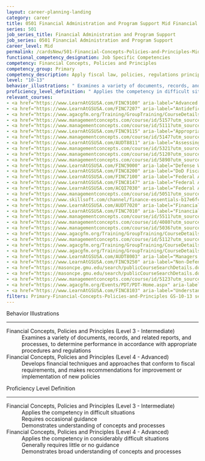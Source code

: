 ```yaml
---
layout: career-planning-landing
category: career
title: 0501 Financial Administration and Program Support Mid Financial Concepts, Policies and Principles
series: 501
job_series_title: Financial Administration and Program Support
job_series: 0501 Financial Administration and Program Support
career_level: Mid
permalink: /cardsNew/501-Financial-Concepts-Policies-and-Principles-Mid
functional_competency_designation: Job Specific Competencies
competency: Financial Concepts, Policies and Principles
competency_group: Primary
competency_description: Apply fiscal law, policies, regulations principles, standards, and procedures to financial management activities
level: "10-13"
behavior_illustrations: " Examines a variety of documents, records, and related reports, and processes, to determine performance in accordance with appropriate procedures and regulations ?  Develops financial techniques and approaches that conform to fiscal requirements, and makes recommendations for improvement or implementation of new policies"
proficiency_level_definition: " Applies the competency in difficult situations  Requires occasional guidance  Demonstrates understanding of concepts and processes ?  Applies the competency in considerably difficult situations  Generally requires little or no guidance  Demonstrates broad understanding of concepts and processes"
relevant_courses: 
- <a href="https://www.LearnAtGSUSA.com/FINC9100" aria-label="Advanced Appropriations Law (FINC9100) - https://www.LearnAtGSUSA.com/FINC9100">Advanced Appropriations Law (FINC9100)</a>, Graduate School USA (GSUSA)
- <a href="https://www.LearnAtGSUSA.com/FINC7207" aria-label="Antideficiency Act (FINC7207) - https://www.LearnAtGSUSA.com/FINC7207">Antideficiency Act (FINC7207)</a>, Graduate School USA (GSUSA)
- <a href="https://www.agacgfm.org/Training/GroupTraining/CourseDetails.aspx?ID=2" aria-label="Appropriations Law Principles - https://www.agacgfm.org/Training/GroupTraining/CourseDetails.aspx?ID=2">Appropriations Law Principles</a>, AGA
- <a href="https://www.managementconcepts.com/course/id/5157?utm_source=CFOportal&utm_medium=listing&utm_campaign=CFOTTEP&utm_id=23FM" aria-label="Appropriations Law Refresher and Update - https://www.managementconcepts.com/course/id/5157?utm_source=CFOportal&utm_medium=listing&utm_campaign=CFOTTEP&utm_id=23FM">Appropriations Law Refresher and Update</a>, Management Concepts
- <a href="https://www.managementconcepts.com/course/id/5111?utm_source=CFOportal&utm_medium=listing&utm_campaign=CFOTTEP&utm_id=23FM" aria-label="Appropriations Law Seminar - https://www.managementconcepts.com/course/id/5111?utm_source=CFOportal&utm_medium=listing&utm_campaign=CFOTTEP&utm_id=23FM">Appropriations Law Seminar</a>, Management Concepts
- <a href="https://www.LearnAtGSUSA.com/FINC9115" aria-label="Appropriations Law for Reimbursements, Revolving Funds and User Fees (FINC9115) - https://www.LearnAtGSUSA.com/FINC9115">Appropriations Law for Reimbursements, Revolving Funds and User Fees (FINC9115)</a>, Graduate School USA (GSUSA)
- <a href="https://www.managementconcepts.com/course/id/5147?utm_source=CFOportal&utm_medium=listing&utm_campaign=CFOTTEP&utm_id=23FM" aria-label="Appropriations Law for Revolving Funds and Reimbursables - https://www.managementconcepts.com/course/id/5147?utm_source=CFOportal&utm_medium=listing&utm_campaign=CFOTTEP&utm_id=23FM">Appropriations Law for Revolving Funds and Reimbursables</a>, Management Concepts
- <a href="https://www.LearnAtGSUSA.com/AUDT8811" aria-label="Assessing Financial Related Activities and Controls (AUDT8811) - https://www.LearnAtGSUSA.com/AUDT8811">Assessing Financial Related Activities and Controls (AUDT8811)</a>, Graduate School USA (GSUSA)
- <a href="https://www.managementconcepts.com/course/id/5321?utm_source=CFOportal&utm_medium=listing&utm_campaign=CFOTTEP&utm_id=23FM" aria-label="Budget Analyst's Essential Guide to Formulation, Justification, and Execution - https://www.managementconcepts.com/course/id/5321?utm_source=CFOportal&utm_medium=listing&utm_campaign=CFOTTEP&utm_id=23FM">Budget Analyst's Essential Guide to Formulation, Justification, and Execution</a>, Management Concepts
- <a href="https://www.managementconcepts.com/course/id/5120?utm_source=CFOportal&utm_medium=listing&utm_campaign=CFOTTEP&utm_id=23FM" aria-label="Budget Justification&#58; Effective Preparation and Submission - https://www.managementconcepts.com/course/id/5120?utm_source=CFOportal&utm_medium=listing&utm_campaign=CFOTTEP&utm_id=23FM">Budget Justification&#58; Effective Preparation and Submission</a>, Management Concepts
- <a href="https://www.managementconcepts.com/course/id/5890?utm_source=CFOportal&utm_medium=listing&utm_campaign=CFOTTEP&utm_id=23FM" aria-label="Capital Asset Planning and Justification Using OMB Criteria - https://www.managementconcepts.com/course/id/5890?utm_source=CFOportal&utm_medium=listing&utm_campaign=CFOTTEP&utm_id=23FM">Capital Asset Planning and Justification Using OMB Criteria</a>, Management Concepts
- <a href="https://www.LearnAtGSUSA.com/FINC9000" aria-label="Defense Working Capital Funds (FINC9000) - https://www.LearnAtGSUSA.com/FINC9000">Defense Working Capital Funds (FINC9000)</a>, Graduate School USA (GSUSA)
- <a href="https://www.LearnAtGSUSA.com/FINC8200" aria-label="DoD Fiscal Law Principles (FINC8200) - https://www.LearnAtGSUSA.com/FINC8200">DoD Fiscal Law Principles (FINC8200)</a>, Graduate School USA (GSUSA)
- <a href="https://www.LearnAtGSUSA.com/FINC7100" aria-label="Federal Appropriations Law (FINC7100) - https://www.LearnAtGSUSA.com/FINC7100">Federal Appropriations Law (FINC7100)</a>, Graduate School USA (GSUSA)
- <a href="https://www.LearnAtGSUSA.com/FINC8147" aria-label="Federal Appropriations Law Refresher and Update (FINC8147) - https://www.LearnAtGSUSA.com/FINC8147">Federal Appropriations Law Refresher and Update (FINC8147)</a>, Graduate School USA (GSUSA)
- <a href="https://www.LearnAtGSUSA.com/ACQI7030" aria-label="Federal Appropriations Law for Acquisition Professionals (ACQI7030) - https://www.LearnAtGSUSA.com/ACQI7030">Federal Appropriations Law for Acquisition Professionals (ACQI7030)</a>, Graduate School USA (GSUSA)
- <a href="https://www.managementconcepts.com/course/id/5051?utm_source=CFOportal&utm_medium=listing&utm_campaign=CFOTTEP&utm_id=23FM" aria-label="Federal Financial Management Overview - https://www.managementconcepts.com/course/id/5051?utm_source=CFOportal&utm_medium=listing&utm_campaign=CFOTTEP&utm_id=23FM">Federal Financial Management Overview</a>, Management Concepts
- <a href="https://www.skillsoft.com/channel/finance-essentials-b17e6fc0-f91d-11e6-aad2-6b3c03be7fe8?cta=feds" aria-label="Finance Essentials Channel - https://www.skillsoft.com/channel/finance-essentials-b17e6fc0-f91d-11e6-aad2-6b3c03be7fe8?cta=feds">Finance Essentials Channel</a>, Skillsoft
- <a href="https://www.LearnAtGSUSA.com/AUDT7020" aria-label="Financial Management Bootcamp for Federal Auditors (AUDT7020) - https://www.LearnAtGSUSA.com/AUDT7020">Financial Management Bootcamp for Federal Auditors (AUDT7020)</a>, Graduate School USA (GSUSA)
- <a href="https://www.LearnAtGSUSA.com/FINC7010" aria-label="Financial Management Bootcamp for New Federal Managers (FINC7010) - https://www.LearnAtGSUSA.com/FINC7010">Financial Management Bootcamp for New Federal Managers (FINC7010)</a>, Graduate School USA (GSUSA)
- <a href="https://www.managementconcepts.com/course/id/5511?utm_source=CFOportal&utm_medium=listing&utm_campaign=CFOTTEP&utm_id=23FM" aria-label="Fiscal Law in DoD - https://www.managementconcepts.com/course/id/5511?utm_source=CFOportal&utm_medium=listing&utm_campaign=CFOTTEP&utm_id=23FM">Fiscal Law in DoD</a>, Management Concepts
- <a href="https://www.managementconcepts.com/course/id/4080?utm_source=CFOportal&utm_medium=listing&utm_campaign=CFOTTEP&utm_id=23FM" aria-label="Fostering Accountability, Adaptability & Resilience - https://www.managementconcepts.com/course/id/4080?utm_source=CFOportal&utm_medium=listing&utm_campaign=CFOTTEP&utm_id=23FM">Fostering Accountability, Adaptability & Resilience</a>, Management Concepts
- <a href="https://www.managementconcepts.com/course/id/5036?utm_source=CFOportal&utm_medium=listing&utm_campaign=CFOTTEP&utm_id=23FM" aria-label="Improper Payments - https://www.managementconcepts.com/course/id/5036?utm_source=CFOportal&utm_medium=listing&utm_campaign=CFOTTEP&utm_id=23FM">Improper Payments</a>, Management Concepts
- <a href="https://www.agacgfm.org/Training/GroupTraining/CourseDetails.aspx?ID=31" aria-label="Internal Control Standards for Auditors - https://www.agacgfm.org/Training/GroupTraining/CourseDetails.aspx?ID=31">Internal Control Standards for Auditors</a>, AGA
- <a href="https://www.managementconcepts.com/course/id/5112?utm_source=CFOportal&utm_medium=listing&utm_campaign=CFOTTEP&utm_id=23FM" aria-label="Internal Control&#58; Meeting Federal Requirements for Accountability - https://www.managementconcepts.com/course/id/5112?utm_source=CFOportal&utm_medium=listing&utm_campaign=CFOTTEP&utm_id=23FM">Internal Control&#58; Meeting Federal Requirements for Accountability</a>, Management Concepts
- <a href="https://www.agacgfm.org/Training/GroupTraining/CourseDetails.aspx?ID=32" aria-label="Internal Controls at the Operating Level&#58;  Practical Perspectives on Assessment, Evaluation and Reporting - https://www.agacgfm.org/Training/GroupTraining/CourseDetails.aspx?ID=32">Internal Controls at the Operating Level&#58;  Practical Perspectives on Assessment, Evaluation and Reporting</a>, AGA
- <a href="https://www.agacgfm.org/Training/GroupTraining/CourseDetails.aspx?ID=33" aria-label="Management's Responsibility for Enterprise Risk Management and Internal Controls - https://www.agacgfm.org/Training/GroupTraining/CourseDetails.aspx?ID=33">Management's Responsibility for Enterprise Risk Management and Internal Controls</a>, AGA
- <a href="https://www.LearnAtGSUSA.com/AUDT8003" aria-label="Managers and Auditors Roles in Assessing Internal Controls (AUDT8003) - https://www.LearnAtGSUSA.com/AUDT8003">Managers and Auditors Roles in Assessing Internal Controls (AUDT8003)</a>, Graduate School USA (GSUSA)
- <a href="https://www.LearnAtGSUSA.com/FINC9250" aria-label="Non-Defense Working Capital Funds (FINC9250) - https://www.LearnAtGSUSA.com/FINC9250">Non-Defense Working Capital Funds (FINC9250)</a>, Graduate School USA (GSUSA)
- <a href="https://masoncpe.gmu.edu/search/publicCourseSearchDetails.do?method=load&courseId=2409614" aria-label="PEBU 0372 Financial Statement Analysis - https://masoncpe.gmu.edu/search/publicCourseSearchDetails.do?method=load&courseId=2409614">PEBU 0372 Financial Statement Analysis</a>, George Mason University
- <a href="https://masoncpe.gmu.edu/search/publicCourseSearchDetails.do?method=load&courseId=2409651" aria-label="PEBU 0737 Fraud and the Law - https://masoncpe.gmu.edu/search/publicCourseSearchDetails.do?method=load&courseId=2409651">PEBU 0737 Fraud and the Law</a>, George Mason University
- <a href="https://www.managementconcepts.com/course/id/5123?utm_source=CFOportal&utm_medium=listing&utm_campaign=CFOTTEP&utm_id=23FM" aria-label="PPBE Workshop&#58; Defense Planning, Programming, Budgeting, and Execution - https://www.managementconcepts.com/course/id/5123?utm_source=CFOportal&utm_medium=listing&utm_campaign=CFOTTEP&utm_id=23FM">PPBE Workshop&#58; Defense Planning, Programming, Budgeting, and Execution</a>, Management Concepts
- <a href="https://www.agacgfm.org/Events/PDT/PDT-Home.aspx" aria-label="Professional Development Training (PDT) - multi-competency training - https://www.agacgfm.org/Events/PDT/PDT-Home.aspx">Professional Development Training (PDT) - multi-competency training</a>, AGA
- <a href="https://www.LearnAtGSUSA.com/FINC8103" aria-label="Understanding Federal Financial Statements (FINC8103) - https://www.LearnAtGSUSA.com/FINC8103">Understanding Federal Financial Statements (FINC8103)</a>, Graduate School USA (GSUSA)
filters: Primary-Financial-Concepts-Policies-and-Principles GS-10-13 series-0501
---
```


<div class="desktop:grid-col-6 margin-y-3">
  <div class="border-top-2 bg-white padding-3 shadow-5 height-full members-hover border-1px button-border border-top-blue radius-lg">
    <p class="text-bold label-color font-size-21">Behavior Illustrations</p>
    <hr class="hr-green"/>
    <dl class="text-base card-content-color"><dt>Financial Concepts, Policies and Principles (Level 3 - Intermediate)</dt><dd>Examines a variety of documents, records, and related reports, and processes, to determine performance in accordance with appropriate procedures and regulations</dd><dt>Financial Concepts, Policies and Principles (Level 4 - Advanced)</dt><dd>Develops financial techniques and approaches that conform to fiscal requirements, and makes recommendations for improvement or implementation of new policies</dd></dl>
  </div>
</div>
<div class="desktop:grid-col-6 margin-y-3">
  <div class="border-top-2 bg-white padding-3 shadow-5 height-full members-hover border-1px button-border border-top-blue radius-lg">
    <p class="text-bold label-color font-size-21">Proficiency Level Definition</p>
     <hr class="hr-green"/>
    <dl class="text-base card-content-color"><dt>Financial Concepts, Policies and Principles (Level 3 - Intermediate)</dt><dd>Applies the competency in difficult situations </dd><dd>Requires occasional guidance </dd><dd>Demonstrates understanding of concepts and processes</dd><dt>Financial Concepts, Policies and Principles (Level 4 - Advanced)</dt><dd>Applies the competency in considerably difficult situations </dd><dd>Generally requires little or no guidance </dd><dd>Demonstrates broad understanding of concepts and processes</dd></dl>
  </div>
</div>